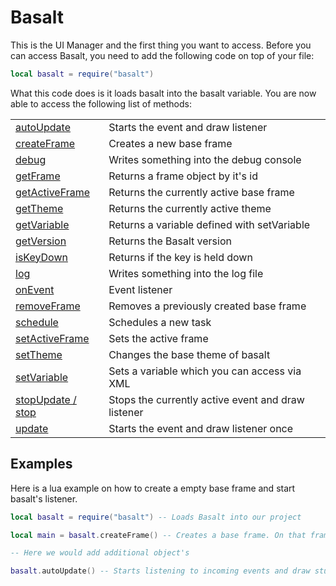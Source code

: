 # Basalt

This is the UI Manager and the first thing you want to access.
Before you can access Basalt, you need to add the following code on top of your file:

```lua
local basalt = require("basalt")
```

What this code does is it loads basalt into the basalt variable.
You are now able to access the following list of methods:

|   |   |
|---|---|
|[autoUpdate](objects/Basalt/autoUpdate.md)|Starts the event and draw listener
|[createFrame](objects/Basalt/createFrame.md)|Creates a new base frame
|[debug](objects/Basalt/debug.md)|Writes something into the debug console
|[getFrame](objects/Basalt/getFrame.md)|Returns a frame object by it's id
|[getActiveFrame](objects/Basalt/getActiveFrame.md)|Returns the currently active base frame
|[getTheme](objects/Basalt/getTheme.md)|Returns the currently active theme
|[getVariable](objects/Basalt/getVariable.md)|Returns a variable defined with setVariable
|[getVersion](objects/Basalt/getVersion.md)|Returns the Basalt version
|[isKeyDown](objects/Basalt/isKeyDown.md)|Returns if the key is held down
|[log](objects/Basalt/log.md)|Writes something into the log file
|[onEvent](objects/Basalt/onEvent.md)|Event listener
|[removeFrame](objects/Basalt/removeFrame.md)|Removes a previously created base frame
|[schedule](objects/Basalt/schedule.md)|Schedules a new task
|[setActiveFrame](objects/Basalt/setActiveFrame.md)|Sets the active frame
|[setTheme](objects/Basalt/setTheme.md)|Changes the base theme of basalt
|[setVariable](objects/Basalt/setVariable.md)|Sets a variable which you can access via XML
|[stopUpdate / stop](objects/Basalt/stopUpdate.md)|Stops the currently active event and draw listener
|[update](objects/Basalt/update.md)|Starts the event and draw listener once

## Examples

Here is a lua example on how to create a empty base frame and start basalt's listener.

```lua
local basalt = require("basalt") -- Loads Basalt into our project

local main = basalt.createFrame() -- Creates a base frame. On that frame we are able to add object's

-- Here we would add additional object's

basalt.autoUpdate() -- Starts listening to incoming events and draw stuff on the screen. This should nearly always be the last line.
```
